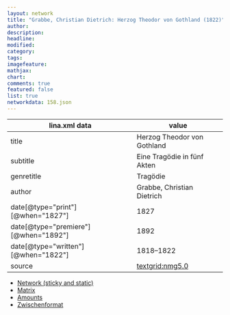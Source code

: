 ```yaml
---
layout: network
title: "Grabbe, Christian Dietrich: Herzog Theodor von Gothland (1822)"
author:
description:
headline:
modified:
category:
tags:
imagefeature: 
mathjax: 
chart: 
comments: true
featured: false
list: true
networkdata: 158.json
---
```

lina.xml data  | value
------------- | -------------
title|Herzog Theodor von Gothland
subtitle|Eine Tragödie in fünf Akten
genretitle|Tragödie
author|Grabbe, Christian Dietrich
date[@type="print"][@when="1827"]|1827
date[@type="premiere"][@when="1892"]|1892
date[@type="written"][@when="1822"]|1818–1822
source|[textgrid:nmg5.0](https://textgridlab.org/1.0/tgcrud-public/rest/textgrid:nmg5.0/data)



* [Network (sticky and static)](/linas/network158)
* [Matrix](/linas/matrix158)
* [Amounts](/linas/amount158)
* [Zwischenformat](/linas/lina158 )

